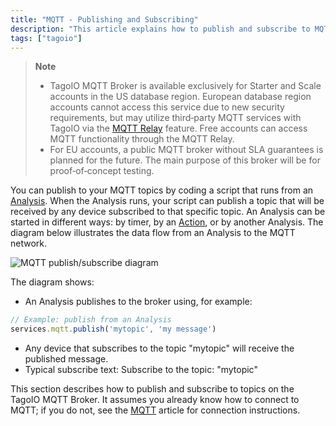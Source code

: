 ```yaml
---
title: "MQTT - Publishing and Subscribing"
description: "This article explains how to publish and subscribe to MQTT topics from a TagoIO Analysis, including account availability for TagoIO's MQTT broker and an example of publishing from an Analysis."
tags: ["tagoio"]
---
```


> **Note**
>
> - TagoIO MQTT Broker is available exclusively for Starter and Scale accounts in the US database region. European database region accounts cannot access this service due to new security requirements, but may utilize third‑party MQTT services with TagoIO via the [MQTT Relay](integrations/mqtt-relay) feature. Free accounts can access MQTT functionality through the MQTT Relay.
> - For EU accounts, a public MQTT broker without SLA guarantees is planned for the future. The main purpose of this broker will be for proof‑of‑concept testing.

You can publish to your MQTT topics by coding a script that runs from an [Analysis](../analysis/analysis-overview). When the Analysis runs, your script can publish a topic that will be received by any device subscribed to that specific topic. An Analysis can be started in different ways: by timer, by an [Action](actions/actions), or by another Analysis. The diagram below illustrates the data flow from an Analysis to the MQTT network.

![MQTT publish/subscribe diagram](/docs_imagem/tagoio/mqtt-publishing-and-subscribing-2.png)

The diagram shows:
- An Analysis publishes to the broker using, for example:
```javascript
// Example: publish from an Analysis
services.mqtt.publish('mytopic', 'my message')
```
- Any device that subscribes to the topic "mytopic" will receive the published message.
- Typical subscribe text: Subscribe to the topic: "mytopic"

This section describes how to publish and subscribe to topics on the TagoIO MQTT Broker. It assumes you already know how to connect to MQTT; if you do not, see the [MQTT](mqtt) article for connection instructions.